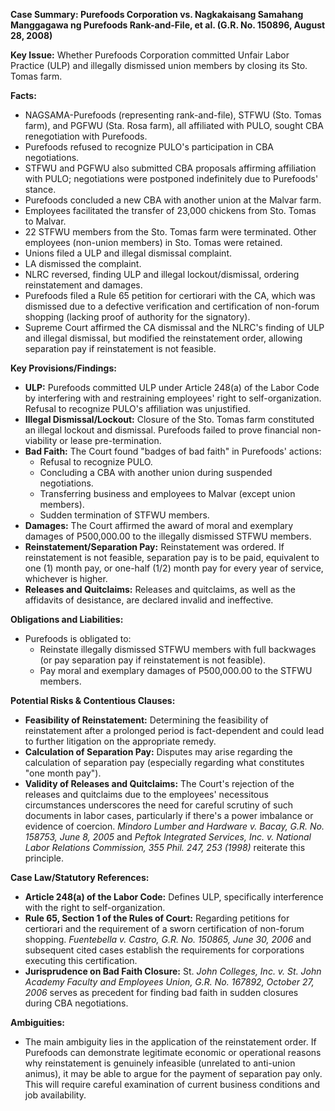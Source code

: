 **Case Summary: Purefoods Corporation vs. Nagkakaisang Samahang Manggagawa ng Purefoods Rank-and-File, et al. (G.R. No. 150896, August 28, 2008)**

**Key Issue:** Whether Purefoods Corporation committed Unfair Labor Practice (ULP) and illegally dismissed union members by closing its Sto. Tomas farm.

**Facts:**

*   NAGSAMA-Purefoods (representing rank-and-file), STFWU (Sto. Tomas farm), and PGFWU (Sta. Rosa farm), all affiliated with PULO, sought CBA renegotiation with Purefoods.
*   Purefoods refused to recognize PULO's participation in CBA negotiations.
*   STFWU and PGFWU also submitted CBA proposals affirming affiliation with PULO; negotiations were postponed indefinitely due to Purefoods' stance.
*   Purefoods concluded a new CBA with another union at the Malvar farm.
*   Employees facilitated the transfer of 23,000 chickens from Sto. Tomas to Malvar.
*   22 STFWU members from the Sto. Tomas farm were terminated. Other employees (non-union members) in Sto. Tomas were retained.
*   Unions filed a ULP and illegal dismissal complaint.
*   LA dismissed the complaint.
*   NLRC reversed, finding ULP and illegal lockout/dismissal, ordering reinstatement and damages.
*   Purefoods filed a Rule 65 petition for certiorari with the CA, which was dismissed due to a defective verification and certification of non-forum shopping (lacking proof of authority for the signatory).
*   Supreme Court affirmed the CA dismissal and the NLRC's finding of ULP and illegal dismissal, but modified the reinstatement order, allowing separation pay if reinstatement is not feasible.

**Key Provisions/Findings:**

*   **ULP:** Purefoods committed ULP under Article 248(a) of the Labor Code by interfering with and restraining employees' right to self-organization. Refusal to recognize PULO's affiliation was unjustified.
*   **Illegal Dismissal/Lockout:** Closure of the Sto. Tomas farm constituted an illegal lockout and dismissal. Purefoods failed to prove financial non-viability or lease pre-termination.
*   **Bad Faith:** The Court found "badges of bad faith" in Purefoods' actions:
    *   Refusal to recognize PULO.
    *   Concluding a CBA with another union during suspended negotiations.
    *   Transferring business and employees to Malvar (except union members).
    *   Sudden termination of STFWU members.
*   **Damages:** The Court affirmed the award of moral and exemplary damages of P500,000.00 to the illegally dismissed STFWU members.
*   **Reinstatement/Separation Pay:** Reinstatement was ordered. If reinstatement is not feasible, separation pay is to be paid, equivalent to one (1) month pay, or one-half (1/2) month pay for every year of service, whichever is higher.
*   **Releases and Quitclaims:** Releases and quitclaims, as well as the affidavits of desistance, are declared invalid and ineffective.

**Obligations and Liabilities:**

*   Purefoods is obligated to:
    *   Reinstate illegally dismissed STFWU members with full backwages (or pay separation pay if reinstatement is not feasible).
    *   Pay moral and exemplary damages of P500,000.00 to the STFWU members.

**Potential Risks & Contentious Clauses:**

*   **Feasibility of Reinstatement:** Determining the feasibility of reinstatement after a prolonged period is fact-dependent and could lead to further litigation on the appropriate remedy.
*   **Calculation of Separation Pay:** Disputes may arise regarding the calculation of separation pay (especially regarding what constitutes "one month pay").
*   **Validity of Releases and Quitclaims:** The Court's rejection of the releases and quitclaims due to the employees' necessitous circumstances underscores the need for careful scrutiny of such documents in labor cases, particularly if there's a power imbalance or evidence of coercion. *Mindoro Lumber and Hardware v. Bacay, G.R. No. 158753, June 8, 2005* and *Peftok Integrated Services, Inc. v. National Labor Relations Commission, 355 Phil. 247, 253 (1998)* reiterate this principle.

**Case Law/Statutory References:**

*   **Article 248(a) of the Labor Code:** Defines ULP, specifically interference with the right to self-organization.
*   **Rule 65, Section 1 of the Rules of Court:** Regarding petitions for certiorari and the requirement of a sworn certification of non-forum shopping. *Fuentebella v. Castro, G.R. No. 150865, June 30, 2006* and subsequent cited cases establish the requirements for corporations executing this certification.
*   **Jurisprudence on Bad Faith Closure:** St. *John Colleges, Inc. v. St. John Academy Faculty and Employees Union, G.R. No. 167892, October 27, 2006* serves as precedent for finding bad faith in sudden closures during CBA negotiations.

**Ambiguities:**

*   The main ambiguity lies in the application of the reinstatement order. If Purefoods can demonstrate legitimate economic or operational reasons why reinstatement is genuinely infeasible (unrelated to anti-union animus), it may be able to argue for the payment of separation pay only. This will require careful examination of current business conditions and job availability.
